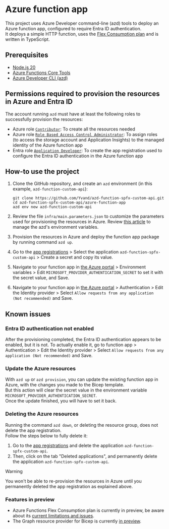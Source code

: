 # Azure function app

This project uses Azure Developer command-line (azd) tools to deploy an Azure function app, configured to require Entra ID authentication.  
It deploys a simple HTTP function, uses the [Flex Consumption plan](https://learn.microsoft.com/en-us/azure/azure-functions/flex-consumption-plan) and is written in TypeScript.

## Prerequisites

+ [Node.js 20](https://www.nodejs.org/)
+ [Azure Functions Core Tools](https://learn.microsoft.com/azure/azure-functions/functions-run-local?pivots=programming-language-typescript#install-the-azure-functions-core-tools)
+ [Azure Developer CLI (azd)](https://learn.microsoft.com/azure/developer/azure-developer-cli/install-azd)

## Permissions required to provision the resources in Azure and Entra ID

The account running `azd` must have at least the following roles to successfully provision the resources:

+ Azure role [`Contributor`](https://learn.microsoft.com/azure/role-based-access-control/built-in-roles/privileged#contributor): To create all the resources needed
+ Azure role [`Role Based Access Control Administrator`](https://learn.microsoft.com/azure/role-based-access-control/built-in-roles/privileged#role-based-access-control-administrator): To assign roles (to access the storage account and Application Insights) to the managed identity of the Azure function app
+ Entra role [`Application Developer`](https://learn.microsoft.com/entra/identity/role-based-access-control/permissions-reference#application-developer): To create the app registration used to configure the Entra ID authentication in the Azure function app

## How-to use the project

1. Clone the GitHub repository, and create an `azd` environment (in this example, `azd-function-custom-api`):

    ```shell
    git clone https://github.com/Yvand/azd-function-spfx-custom-api.git
    cd azd-function-spfx-custom-api/azure-function-app
    azd env new azd-function-custom-api
    ```

1. Review the file `infra/main.parameters.json` to customize the parameters used for provisioning the resources in Azure. Review [this article](https://learn.microsoft.com/azure/developer/azure-developer-cli/manage-environment-variables) to manage the azd's environment variables.

1. Provision the resources in Azure and deploy the function app package by running command `azd up`.

1. Go to the [app registrations](https://entra.microsoft.com/#view/Microsoft_AAD_RegisteredApps/ApplicationsListBlade/quickStartType~/null/sourceType/Microsoft_AAD_IAM) > Select the application `azd-function-spfx-custom-api` > Create a secret and copy its value.

1. Navigate to your function app in [the Azure portal](https://portal.azure.com/#blade/HubsExtension/BrowseResourceBlade/resourceType/Microsoft.Web%2Fsites/kind/functionapp) > Environment variables > Edit `MICROSOFT_PROVIDER_AUTHENTICATION_SECRET` to set it with the secret value, and Save.

1. Navigate to your function app in [the Azure portal](https://portal.azure.com/#blade/HubsExtension/BrowseResourceBlade/resourceType/Microsoft.Web%2Fsites/kind/functionapp) > Authentication > Edit the Identity provider > Select `Allow requests from any application (Not recommended)` and Save.

## Known issues

### Entra ID authentication not enabled

After the provisioning completed, the Entra ID authentication appears to be enabled, but it is not. To actually enable it, go to function app > Authentication > Edit the Identity provider > Select `Allow requests from any application (Not recommended)` and Save.

### Update the Azure resources

With `azd up` or `azd provision`, you can update the existing function app in Azure, with the changes you made to the Bicep template.  
But this action will clear the secret value in the environment variable `MICROSOFT_PROVIDER_AUTHENTICATION_SECRET`.  
Once the update finished, you will have to set it back.

### Deleting the Azure resources

Running the command `azd down`, or deleting the resource group, does not delete the app registration.  
Follow the steps below to fully delete it:

1. Go to the [app registrations](https://entra.microsoft.com/#view/Microsoft_AAD_RegisteredApps/ApplicationsListBlade/quickStartType~/null/sourceType/Microsoft_AAD_IAM) and delete the application `azd-function-spfx-custom-api`.
1. Then, click on the tab "Deleted applications", and permanently delete the application `azd-function-spfx-custom-api`.

> [!WARNING]
> You won't be able to re-provision the resources in Azure until you permanently deleted the app registration as explained above.

### Features in preview

- Azure Functions Flex Consumption plan is currently in preview, be aware about its [current limitations and issues](https://learn.microsoft.com/azure/azure-functions/flex-consumption-plan#considerations).
- The Graph resource provider for Bicep is currently [in preview](https://learn.microsoft.com/graph/templates/quickstart-create-bicep-interactive-mode?tabs=CLI).
